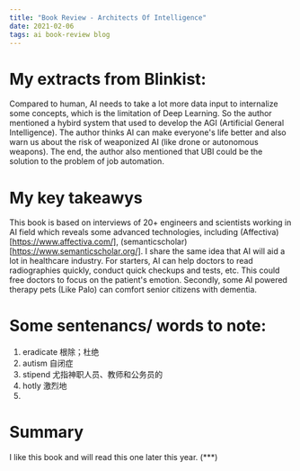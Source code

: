 ```yaml
---
title: "Book Review - Architects Of Intelligence"
date: 2021-02-06
tags: ai book-review blog 
---
```


# My extracts from Blinkist:
Compared to human, AI needs to take a lot more data input to internalize some concepts, which is the limitation of Deep Learning. So the author mentioned a hybird system that used to develop the AGI (Artificial General Intelligence). The author thinks AI can make everyone's life better and also warn us about the risk of weaponized AI (like drone or autonomous weapons). The end, the author also mentioned that UBI could be the solution to the problem of job automation. 

# My key takeawys
This book is based on interviews of 20+ engineers and scientists working in AI field which reveals some advanced technologies, including (Affectiva)[https://www.affectiva.com/], (semanticscholar)[https://www.semanticscholar.org/]. I share the same idea that AI will aid a lot in healthcare industry. For starters, AI can help doctors to read radiographies quickly, conduct quick checkups and tests, etc. This could free doctors to focus on the patient's emotion. Secondly, some AI powered therapy pets (Like Palo) can comfort senior citizens with dementia.  


# Some sentenancs/ words to note:
1. eradicate 根除；杜绝
2. autism 自闭症
3. stipend 尤指神职人员、教师和公务员的
4. hotly 激烈地
5. 

# Summary
I like this book and will read this one later this year. (***)

